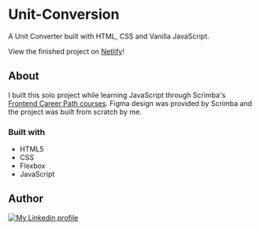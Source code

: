# Unit-Conversion
A Unit Converter built with HTML, CSS and Vanilla JavaScript.

View the finished project on [Netlify](https://unit-conversionn.netlify.app/)!




## About

I built this solo project while learning JavaScript through Scrimba's [Frontend Career Path courses](https://scrimba.com/learn/frontend). Figma design was provided by Scrimba and the project was built from scratch by me.



### Built with

- HTML5 
- CSS
- Flexbox
- JavaScript


## Author

<div>
  <a href= "http://linkedin.com/in/abubaker-salah-205483287"target="_blank"><img src="https://img.shields.io/badge/-LinkedIn-%230077B5?style=for-the-badge&logo=linkedin&logoColor=white" alt="My Linkedin profile"></a>
</div>
